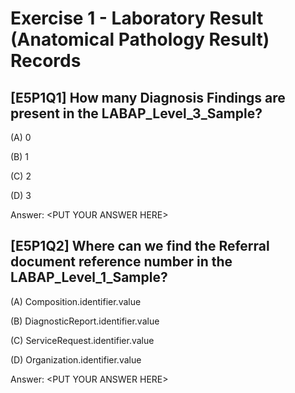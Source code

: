 # Exercise 1 - Laboratory Result (Anatomical Pathology Result) Records

## [E5P1Q1] How many Diagnosis Findings are present in the LABAP_Level_3_Sample?

(A) 0

(B) 1

(C) 2

(D) 3

Answer: &lt;PUT YOUR ANSWER HERE&gt;

## [E5P1Q2] Where can we find the Referral document reference number in the LABAP_Level_1_Sample?

(A) Composition.identifier.value

(B) DiagnosticReport.identifier.value

(C) ServiceRequest.identifier.value

(D) Organization.identifier.value

Answer: &lt;PUT YOUR ANSWER HERE&gt;
